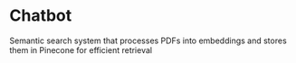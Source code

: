 # Chatbot
Semantic search system that processes PDFs into embeddings and stores them in Pinecone for efficient retrieval
